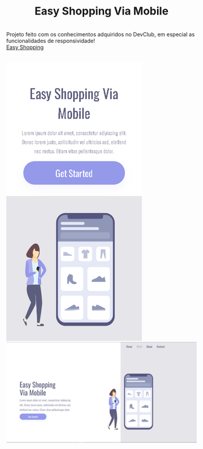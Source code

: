 <h1 align="center">Easy Shopping Via Mobile</h1>
<br>
Projeto feito com os conhecimentos adquiridos no DevClub, em especial as funcionalidades de responsividade!
<br>
<a href="https://victorsmenezes.github.io/Easy-Shopping/" target="_blank">Easy Shopping</a> 
<br>

##

<img src="https://github.com/victorSmenezes/Easy-Shopping/blob/master/assets/Easy%20Shopping%20Via%20Mobile-1.png?raw=true" />

<img src="https://github.com/victorSmenezes/Easy-Shopping/blob/master/assets/Easy%20Shopping%20Via%20Mobile-2.png?raw=true"/>
